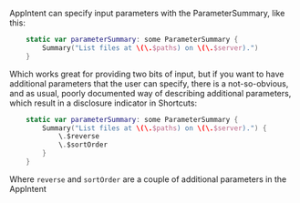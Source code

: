 AppIntent can specify input parameters with the ParameterSummary, like this:

```swift
    static var parameterSummary: some ParameterSummary {
        Summary("List files at \(\.$paths) on \(\.$server).")
    }
```

Which works great for providing two bits of input, but if you want to
have additional parameters that the user can specify, there is a
not-so-obvious, and as usual, poorly documented way of describing additional
parameters, which result in a disclosure indicator in Shortcuts:

```swift
    static var parameterSummary: some ParameterSummary {
        Summary("List files at \(\.$paths) on \(\.$server).") {
            \.$reverse
            \.$sortOrder
        }
    }
```

Where `reverse` and `sortOrder` are a couple of additional parameters in the AppIntent
